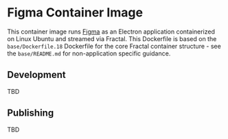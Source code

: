 # Figma Container Image

This container image runs [Figma](https://www.figma.com) as an Electron application containerized on Linux Ubuntu and streamed via Fractal. This Dockerfile is based on the `base/Dockerfile.18` Dockerfile for the core Fractal container structure - see the `base/README.md` for non-application specific guidance.

## Development

TBD

## Publishing

TBD
